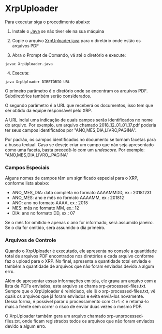 # XrpUploader

Para executar siga o procedimento abaixo:

1. Instale o [Java](https://www.java.com/pt_BR/download/) se não tiver ele na sua máquina

2. Copie o arquivo [XrpUploader.java](https://raw.githubusercontent.com/crivano/xrpuploader/master/src/br/com/xrp/uploader/XrpUploader.java) para o diretório onde estão os arquivos PDF

3. Abra o Prompt de Comando, vá até o diretório e execute: 
```
javac XrpUploader.java
```

4. Execute: 
```
java XrpUploader DIRETÓRIO URL
```

O primeiro parâmetro é o diretório onde se encontram os arquivos PDF. Subdiretórios também serão considerados.

O segundo parâmetro é a URL que receberá os documentos, isso tem que ser obtido da equipe responsável pelo XRP.

A URL inclui uma indicação de quais campos serão identificados no nome do arquivo. 
Por exemplo, um arquivo chamado 2018_12_01_01_17.pdf poderia ter seus campos identificados por "ANO,MES,DIA,LIVRO,PAGINA".

Por padrão, os campos identificados no documento se tornam facetas para a busca textual. Caso se deseje criar um campo que não seja apresentado como uma faceta, basta precedê-lo com um _undescore_. Por exemplo: "ANO,MES,DIA,LIVRO,_PAGINA"

### Campos Especiais

Alguns nomes de campos têm um significado especial para o XRP, conforme lista abaixo:

* ANO_MES_DIA: data completa no formato AAAAMMDD, ex.: 20181231
* ANO_MES: ano e mês no formato AAAAMM, ex.: 201812
* ANO: ano no formato AAAA, ex.: 2018
* MES: mês no formato MM, ex.: 12
* DIA: ano no formato DD, ex.: 07

Se o mês for omitido e apenas o ano for informado, será assumido janeiro. Se o dia for omitido, será assumido o dia primeiro.

### Arquivos de Controle

Quando o XrpUploader é executado, ele apresenta no console a quantidade total de arquivos PDF encontrados nos diretórios e cada arquivo conforme faz o upload para o XRP. No final, apresenta a quantidade total enviada e também a quantidade de arquivos que não foram enviados devido a algum erro.

Além de apresentar essas informações em tela, ele grava um arquivo com a lista de PDFs enviados, este arquivo se chama xrp-processed-files.txt. Sempre que o XrpUploader é reiniciado, ele lê o xrp-processed-files.txt, vê quais os arquivos que já foram enviados e evita enviá-los novamente. Dessa forma, é possível parar o processamento com ```Ctrl-C``` e retomá-lo mais a frente sem correr o risco de enviar duas vezes o mesmo PDF.

O XrpUploader também gera um arquivo chamado xrp-unprocessed-files.txt, onde ficam registrados todos os arquivos que não foram enviados devido a algum erro.

